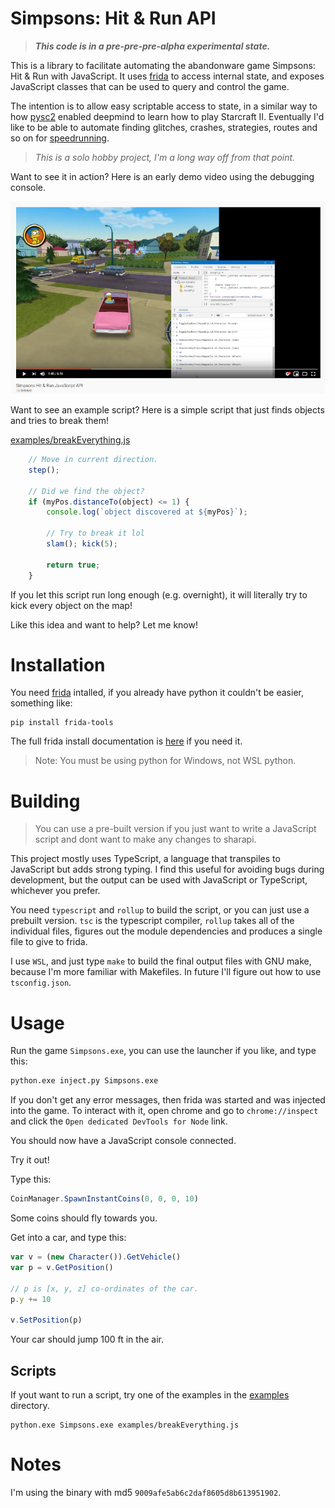 # Simpsons: Hit & Run API

> ***This code is in a pre-pre-pre-alpha experimental state.***

This is a library to facilitate automating the abandonware game Simpsons: Hit &
Run with JavaScript. It uses [frida](https://frida.re) to access internal state,
and exposes JavaScript classes that can be used to query and control the game.

The intention is to allow easy scriptable access to state, in a similar way to
how [pysc2](https://github.com/deepmind/pysc2) enabled deepmind to learn how to
play Starcraft II. Eventually I'd like to be able to automate finding glitches,
crashes, strategies, routes and so on for
[speedrunning](https://en.wikipedia.org/wiki/Speedrun).

> *This is a solo hobby project, I'm a long way off from that point.*

Want to see it in action? Here is an early demo video using the debugging
console.

[![Video](doc/video.png)](https://youtu.be/PHa1F3tT130)

Want to see an example script? Here is a simple script that just finds objects
and tries to break them!

[examples/breakEverything.js](examples/breakEverything.js)

```javascript
    // Move in current direction.
    step();

    // Did we find the object?
    if (myPos.distanceTo(object) <= 1) {
        console.log(`object discovered at ${myPos}`);

        // Try to break it lol
        slam(); kick(5);

        return true;
    }
```

If you let this script run long enough (e.g. overnight), it will literally try
to kick every object on the map!

Like this idea and want to help? Let me know!

# Installation

You need [frida](https://frida.re/) intalled, if you already have python it
couldn't be easier, something like:

```
pip install frida-tools
```

The full frida install documentation is
[here](https://www.frida.re/docs/installation/) if you need it.

> Note: You must be using python for Windows, not WSL python.

# Building

> You can use a pre-built version if you just want to write a JavaScript script
> and dont want to make any changes to sharapi.

This project mostly uses TypeScript, a language that transpiles to JavaScript
but adds strong typing. I find this useful for avoiding bugs during development,
but the output can be used with JavaScript or TypeScript, whichever you prefer.

You need `typescript` and `rollup` to build the script, or you can just use a
prebuilt version. `tsc` is the typescript compiler, `rollup` takes all of the
individual files, figures out the module dependencies and produces a single
file to give to frida.

I use `WSL`, and just type `make` to build the final output files with GNU make,
because I'm more familiar with Makefiles. In future I'll figure out how to use
`tsconfig.json`.

# Usage

Run the game `Simpsons.exe`, you can use the launcher if you like, and type this:

```bash
python.exe inject.py Simpsons.exe
```

If you don't get any error messages, then frida was started and was injected
into the game. To interact with it, open chrome and go to `chrome://inspect`
and click the `Open dedicated DevTools for Node` link.

You should now have a JavaScript console connected.

Try it out!

Type this:

```javascript
CoinManager.SpawnInstantCoins(0, 0, 0, 10)
```

Some coins should fly towards you.

Get into a car, and type this:

```javascript
var v = (new Character()).GetVehicle()
var p = v.GetPosition()

// p is [x, y, z] co-ordinates of the car.
p.y += 10

v.SetPosition(p)
```

Your car should jump 100 ft in the air.

## Scripts

If yout want to run a script, try one of the examples in the
[examples](/examples) directory.

```
python.exe Simpsons.exe examples/breakEverything.js
```

# Notes

I'm using the binary with md5 `9009afe5ab6c2daf8605d8b613951902`.


